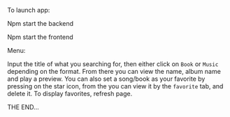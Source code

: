 To launch app: 

Npm start the backend

Npm start the frontend

Menu:

Input the title of what you searching for, then either click on `Book` or `Music` depending on the format.
From there you can view the name, album name and play a preview.
You can also set a song/book as your favorite by pressing on the star icon, from the you can view it by the `favorite` tab, and delete it.
To display favorites, refresh page.

THE END...
